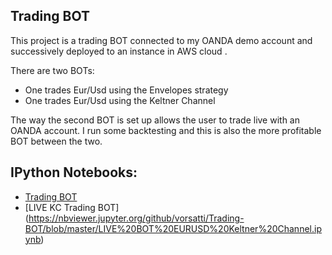 ## Trading BOT

This project is a trading BOT connected to my OANDA demo account and successively deployed to an instance in AWS cloud .

There are two BOTs:
- One trades Eur/Usd using the Envelopes strategy
- One trades Eur/Usd using the Keltner Channel

The way the second BOT is set up allows the user to trade live with an OANDA account. I run some backtesting and this is also the more profitable BOT between the two.

## IPython Notebooks:

- [Trading BOT](https://nbviewer.jupyter.org/github/vorsatti/Trading-BOT/blob/master/Trading%20BOT.ipynb)
- [LIVE KC Trading BOT] (https://nbviewer.jupyter.org/github/vorsatti/Trading-BOT/blob/master/LIVE%20BOT%20EURUSD%20Keltner%20Channel.ipynb)
